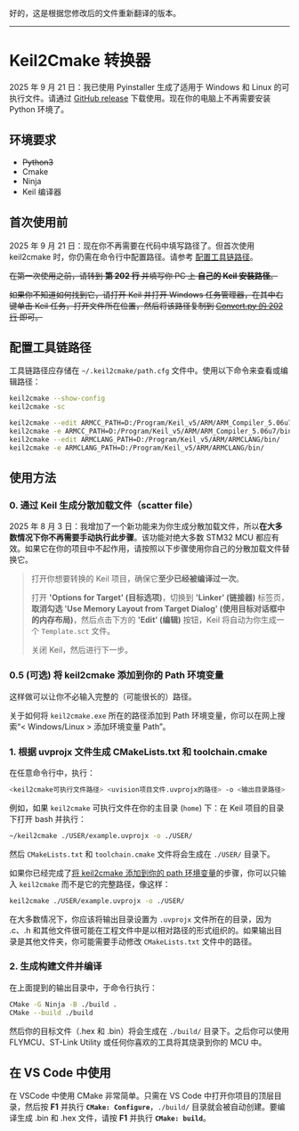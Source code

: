 好的，这是根据您修改后的文件重新翻译的版本。

-----

# Keil2Cmake 转换器

2025 年 9 月 21 日：我已使用 Pyinstaller 生成了适用于 Windows 和 Linux 的可执行文件。请通过 [GitHub release](https://github.com/LoveApple14434/Keil2Cmake/releases/tag/v1) 下载使用。现在你的电脑上不再需要安装 Python 环境了。

## 环境要求

  - ~~Python3~~
  - Cmake
  - Ninja
  - Keil 编译器

## 首次使用前

2025 年 9 月 21 日：现在你不再需要在代码中填写路径了。但首次使用 keil2cmake 时，你仍需在命令行中配置路径。请参考 [配置工具链路径](https://www.google.com/search?q=%23%E9%85%8D%E7%BD%AE%E5%B7%A5%E5%85%B7%E9%93%BE%E8%B7%AF%E5%BE%84)。

~~在第一次使用之前，请转到 **第 202 行** 并填写你 PC 上 **自己的 Keil 安装路径**。~~

~~如果你不知道如何找到它，请打开 Keil 并打开 Windows 任务管理器，在其中右键单击 Keil 任务，打开文件所在位置，然后将该路径复制到 [Convert.py 的 202 行](https://www.google.com/search?q=./Convert.py) 即可。~~

## 配置工具链路径

工具链路径应存储在 `~/.keil2cmake/path.cfg` 文件中。使用以下命令来查看或编辑路径：

```bash
keil2cmake --show-config
keil2cmake -sc

keil2cmake --edit ARMCC_PATH=D:/Program/Keil_v5/ARM/ARM_Compiler_5.06u7/bin/
keil2cmake -e ARMCC_PATH=D:/Program/Keil_v5/ARM/ARM_Compiler_5.06u7/bin/
keil2cmake --edit ARMCLANG_PATH=D:/Program/Keil_v5/ARM/ARMCLANG/bin/
keil2cmake -e ARMCLANG_PATH=D:/Program/Keil_v5/ARM/ARMCLANG/bin/
```

## 使用方法

### 0\. 通过 Keil 生成分散加载文件（scatter file）

2025 年 8 月 3 日：我增加了一个新功能来为你生成分散加载文件，所以**在大多数情况下你不再需要手动执行此步骤**。该功能对绝大多数 STM32 MCU 都应有效。如果它在你的项目中不起作用，请按照以下步骤使用你自己的分散加载文件替换它。

> 打开你想要转换的 Keil 项目，确保它**至少已经被编译过一次**。
>
> 打开 **'Options for Target' (目标选项)**，切换到 **'Linker' (链接器)** 标签页，**取消勾选 'Use Memory Layout from Target Dialog' (使用目标对话框中的内存布局)**，然后点击下方的 **'Edit' (编辑)** 按钮，Keil 将自动为你生成一个 `Template.sct` 文件。
>
> 关闭 Keil，然后进行下一步。

### 0.5 (可选) 将 keil2cmake 添加到你的 Path 环境变量

这样做可以让你不必输入完整的（可能很长的）路径。

关于如何将 `keil2cmake.exe` 所在的路径添加到 Path 环境变量，你可以在网上搜索“\< Windows/Linux \> 添加环境变量 Path”。

### 1\. 根据 uvprojx 文件生成 CMakeLists.txt 和 toolchain.cmake

在任意命令行中，执行：

```bash
<keil2cmake可执行文件路径> <uvision项目文件.uvprojx的路径> -o <输出目录路径>
```

例如，如果 `keil2cmake` 可执行文件在你的主目录 (`home`) 下：在 Keil 项目的目录下打开 bash 并执行：

```bash
~/keil2cmake ./USER/example.uvprojx -o ./USER/
```

然后 `CMakeLists.txt` 和 `toolchain.cmake` 文件将会生成在 `./USER/` 目录下。

如果你已经完成了[将 keil2cmake 添加到你的 path 环境变量](https://www.google.com/search?q=%2305-%E5%8F%AF%E9%80%89-%E5%B0%86-keil2cmake-%E6%B7%BB%E5%8A%A0%E5%88%B0%E4%BD%A0%E7%9A%84-path-%E7%8E%AF%E5%A2%83%E5%8F%98%E9%87%8F)的步骤，你可以只输入 `keil2cmake` 而不是它的完整路径，像这样：

```bash
keil2cmake ./USER/example.uvprojx -o ./USER/
```

在大多数情况下，你应该将输出目录设置为 `.uvprojx` 文件所在的目录，因为 .c、.h 和其他文件很可能在工程文件中是以相对路径的形式组织的。如果输出目录是其他文件夹，你可能需要手动修改 `CMakeLists.txt` 文件中的路径。

### 2\. 生成构建文件并编译

在上面提到的输出目录中，于命令行执行：

```bash
CMake -G Ninja -B ./build .
CMake --build ./build
```

然后你的目标文件（.hex 和 .bin）将会生成在 `./build/` 目录下。之后你可以使用 FLYMCU、ST-Link Utility 或任何你喜欢的工具将其烧录到你的 MCU 中。

## 在 VS Code 中使用

在 VSCode 中使用 CMake 非常简单。只需在 VS Code 中打开你项目的顶层目录，然后按 **F1** 并执行 **`CMake: Configure`**，`./build/` 目录就会被自动创建。要编译生成 .bin 和 .hex 文件，请按 **F1** 并执行 **`CMake: build`**。